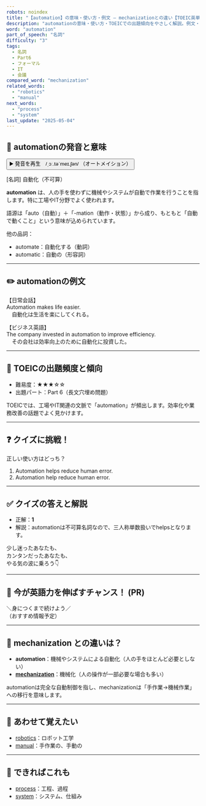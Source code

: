 ```yaml
---
robots: noindex
title: "【automation】の意味・使い方・例文 ― mechanizationとの違い【TOEIC英単語】"
description: "automationの意味・使い方・TOEICでの出題傾向をやさしく解説。例文・クイズ付きでmechanizationとの違いもわかりやすく学べます。"
word: "automation"
part_of_speech: "名詞"
difficulty: "3"
tags:
  - 名詞
  - Part6
  - フォーマル
  - IT
  - 会議
compared_word: "mechanization"
related_words:
  - "robotics"
  - "manual"
next_words:
  - "process"
  - "system"
last_update: "2025-05-04"
---
```


## 🔰 automationの発音と意味

<button class="play-audio" onclick="playTTS('automation')">
  <span class="play-audio-main">
    ▶️ 発音を再生　/ˌɔː.təˈmeɪ.ʃən/
  </span>
  <span class="play-audio-sub">
    （オートメイション）
  </span>
</button>

[名詞] 自動化（不可算）

**automation** は、人の手を使わずに機械やシステムが自動で作業を行うことを指します。特に工場やIT分野でよく使われます。

語源は「auto（自動）」＋「-mation（動作・状態）」から成り、もともと「自動で動くこと」という意味が込められています。

他の品詞：  
- automate：自動化する（動詞）
- automatic：自動の（形容詞）

---

## ✏️ automationの例文

【日常会話】  
Automation makes life easier.  
　自動化は生活を楽にしてくれる。

【ビジネス英語】  
The company invested in automation to improve efficiency.  
　その会社は効率向上のために自動化に投資した。

---

## 🎯 TOEICの出題頻度と傾向

- 難易度：★★★☆☆
- 出題パート：Part 6（長文穴埋め問題）

TOEICでは、工場やIT関連の文脈で「automation」が頻出します。効率化や業務改善の話題でよく見かけます。

---

## ❓ クイズに挑戦！

正しい使い方はどっち？

1. Automation helps reduce human error.  
2. Automation help reduce human error.

---

## ✅ クイズの答えと解説

- 正解：**1**
- 解説：automationは不可算名詞なので、三人称単数扱いでhelpsとなります。

少し迷ったあなたも、  
カンタンだったあなたも、  
やる気の波に乗ろう👇️

---

## 🚀 今が英語力を伸ばすチャンス！ (PR)

<div class="info-center">
＼身につくまで続けよう／<br>  
（おすすめ情報予定）
</div>

---

## 🤔  mechanization との違いは？

- **automation**：機械やシステムによる自動化（人の手をほとんど必要としない）
- **[mechanization](/mechanization)**：機械化（人の操作が一部必要な場合も多い）

automationは完全な自動制御を指し、mechanizationは「手作業→機械作業」への移行を意味します。

---

## 🧩 あわせて覚えたい

- [robotics](/robotics)：ロボット工学
- [manual](/manual)：手作業の、手動の

---

## 📖 できればこれも

- [process](/process)：工程、過程
- [system](/system)：システム、仕組み

<!-- cvid: aid37_bid24 -->

